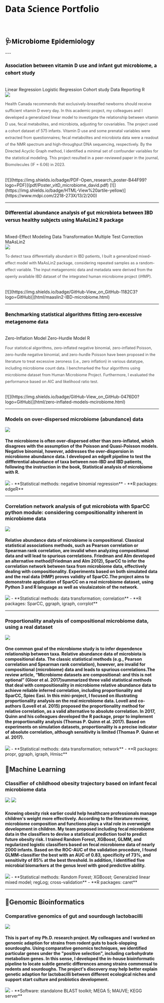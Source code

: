 <style>
  .heading1{
    color: black;
    font-weight:bold;
    font-size: 200%;
    font-family: Segoe UI;
    line-height: 24px;
  }
  
  .heading2{
    color: black;
    font-weight:bold;
    font-size: 150%;
    font-family: Segoe UI;
    line-height: 24px;
  }
  
  .heading3{
    color: black;
    font-weight:bold;
    font-size: 110%;
    font-family: Segoe UI;
    line-height: 24px;
  }
 
  p {
    line-height: 22px; 
    color:#494949; 
    font-weight:normal;
    font-size: 90%;
    font-famiy:Georgia;
  }
  
</style>
<br/>
<h1 id="identifier" class="heading1">
  Data Science Portfolio 
</h1>
<br/>
<br/>

<h2 id="identifier" class="heading2">
  🩺Microbiome Epidemiology
</h2>
--- 

<h3 id="identifier" class="heading3">
  Association between vitamin D use and infant gut microbiome, a cohort study
</h3> 
<br/>
<link rel="stylesheet" href="https://cdn.jsdelivr.net/npm/bulma@0.9.4/css/bulma.min.css">
<div class="tags">
  <span class="tag is-info">Linear Regression</span>
  <span class="tag is-info">Logistic Regression</span>
  <span class="tag is-info">Cohort study</span>
  <span class="tag is-info">Data Reporting</span>
  <span class="tag is-info">R</span>
</div>  

<img src="images/model_infant_vitd.jpg"/>

<p id="identifier" class="p">
Health Canada recommends that exclusively-breastfed newborns should receive sufficient vitamin D every day. In this academic project, my colleagues and I developed a generalized linear model to investigate the relationship between vitamin D use, fecal metabolites, and microbiota, adjusting for covariables. The project used a cohort dataset of 575 infants. Vitamin D use and some prenatal variables were extracted from questionnaires; fecal metabolites and microbiota data were a readout of the NMR spectrum and high-throughput DNA sequencing, respectively. By the Directed Acyclic Graph method, I identified a minimal set of confounder variables for the statistical modeling. This project resulted in a peer-reviewed paper in the journal, Biomolecules (IF = 6.06) in 2023.
</p>
<br/>
[![](https://img.shields.io/badge/PDF-Open_research_poster-B44F99?logo=PDF)](pdf/Poster_vitD_microbiome_david.pdf) 
[![](https://img.shields.io/badge/HTML-View%20artile-yellow)](https://www.mdpi.com/2218-273X/13/2/200)

---
<h3 id="identifier" class="heading3">
Differential abundance analysis of gut microbiota between IBD versus healthy subjects using MaAsLin2 R package  
</h3> 
<br/>
<link rel="stylesheet" href="https://cdn.jsdelivr.net/npm/bulma@0.9.4/css/bulma.min.css">
<div class="tags">
  <span class="tag is-info">Mixed-Effect Modeling</span>
  <span class="tag is-info">Data Transformation</span>
  <span class="tag is-info">Multiple Test Correction</span>
  <span class="tag is-info">MaAsLin2</span>
</div>  
  
<img src="images/image_multi-regression_david.png?raw=false"/>

<p id="identifier" class="p">
To detect taxa differentially abundant in IBD patients, I built a generalized mixed-effect model with MaAsLin2 package, considering repeated samples as a random-effect variable. The input metagenomic data and metadata were derived from the openly available IBD dataset of the integrated human microbiome project (iHMP). 
</p>
<br/>
[![](https://img.shields.io/badge/GitHub-View_on_GitHub-1182C3?logo=GitHub)](html/maaslin2-IBD-microbiome.html) 

---
<h3 id="identifier" class="heading3">
Benchmarking statistical algorithms fitting zero-excessive metagenome data 
</h3> 
<br/>
<link rel="stylesheet" href="https://cdn.jsdelivr.net/npm/bulma@0.9.4/css/bulma.min.css">
<div class="tags">
  <span class="tag is-info">Zero-Inflation Model</span>
  <span class="tag is-info">Zero-Hurdle Model</span>
  <span class="tag is-info">R</span>
</div>  

<p id="identifier" class="p">
Four statistical algorithms, zero-inflated negative binomial, zero-inflated Poisson, zero-hurdle negative binomial, and zero-hurdle Poisson have been proposed in the literature to treat excessive zeroness (i.e., zero inflation) in various datatype, including microbiome count data. I benchmarked the four algorithms using microbiome dataset from Human Microbiome Project. Furthermore, I evaluated the performance based on AIC and likelihood ratio test.  
</p>
<br/>
[![](https://img.shields.io/badge/GitHub-View_on_GitHub-0476D0?logo=GitHub)](html/zero-inflated-models-mcirobiome.html) 

---

### Models on over-dispersed microbiome (abundance) data
[![](https://img.shields.io/badge/GitHub-View_on_GitHub-0476D0?logo=GitHub)](html/overdisp-zeroinflate-model.html) 
#### The microbiome is often over-dispersed other than zero-inflated, which disagrees with the assumption of the Poisson and Quasi-Poisson models. Negative binomial, however, addresses the over-dispersion in microbiome abundance data. I developed an edgeR pipeline to test the diffferential abundance of taxa between non-IBD and IBD patients, following the instruction in the book, Statistical analysis of microbiome with R.
<img src="images/image_overdispersion_david.png?raw=false"/> 
- **Statistical methods: negative binomial regression**
- **R packages: edgeR**

---
### Correlation network analysis of gut microbiota with SparCC python module: considering compositionality inherent in microbiome data
[![](https://img.shields.io/badge/GitHub-View_on_GitHub-0476D0?logo=GitHub)](https://davidzhao1015.github.io/sparcc-relative-corr2/#1_install_package)
#### Relative abundance data of microbiome is compositional. Classical statistical associations methods, such as Pearson correlation or Spearman rank correlation, are invalid when analyzing compositional data and will lead to spurious correlations. Friedman and Alm developed an alternative method(Friedman and Alm 2012), SparCC to infer the correlation network between taxa from microbiome data, effectively dealing with compositionality. Experiments based on both simulated data and the real data (HMP) proves validity of SparCC.The project aims to demonstrate application of SparCC on a real microbiome dataset, using Python 3 and R language as well as visulaizatoin of the network. 
<img src="images/sparcc_git_profile.jpg"/> 
- **Statistical methods: data transformation; correlation**
- **R packages: SparCC, ggraph, igraph, corrplot**

---
### Proportionality analysis of compositional microbiome data, using a real dataset
[![](https://img.shields.io/badge/GitHub-View_on_GitHub-0476D0?logo=GitHub)](https://davidzhao1015.github.io/association_analysis_compositional/)
#### One common goal of the microbiome study is to infer dependence relationship between taxa. Relative abundance data of microbiota is compositional data. The classic statistical methods (e.g., Pearson correlation and Spearman rank correlation), however, are invalid for compositional (microbiome) data and leads to spurious correlations.The review article, “Microbiome datasets are compositional: and this is not optional” (Gloor et al. 2017)summarized three valid statistical methods that deal with compositionality in microbiome relative abundance data to achieve reliable inferred correlation, including proportionality and SparCC, Spiec Easi. In this mini-project, I focused on illustrating proportionality analysis on the real microbiome data. Lovell and co-authors (Lovell et al. 2015) proposed the proportionality method for relative correlation, as a valid alternative to absolute correlation. In 2017, Quinn and his colleagues developed the R package, propr to implement the proportionality analysis (Thomas P. Quinn et al. 2017). Based on experiments on simulation datasets, proportionality is a precise indicator of absolute correlation, although sensitivity is limited (Thomas P. Quinn et al. 2017).
<img src="images/propr_profile.jpg"/> 
- **Statistical methods: data transformation; network**
- **R packages: propr, ggraph, igraph, Hmisc** 


## 🤖Machine Learning 
### Classifier of childhood obesity trajectory based on infant fecal microbiome data 
[![](https://img.shields.io/badge/PDF-Open_presentation_slides-C6466B?logo=PDF)](pdf/PPT_predict-child-obesity_davidzhao.pdf)
[![](https://img.shields.io/badge/GitHub-View_on_GitHub-0476D0?logo=GitHub)](https://github.com/davidzhao1015/infant_microbiota_predict_obesity/blob/main/bmi_traj_pred_infant_microbiota.Rmd) 
#### Knowing obesity risk earlier could help healthcare professionals manage children's weight more effectively. According to the literature review, microbiome composition and functions plays a vital role in overweight development in children. My team proposed including fecal microbiome data in the classifiers to devise a statistical prediction tool to predict future obesity risk. I trained Random Forest, XGBoost, GLMM, and regularized logistic classifiers based on fecal microbiome data of nearly 2000 infants. Based on the ROC-AUC of the validation procedure, I found GLMM-classifier the best with an AUC of 0.83, specificity of 73%, and sensitivity of 85% at the best threshold. In addition, I identified five microbial biomarkers at the genus level with good predictive ability. 
<img src="images/fig3_proj1.png?raw=false"/>
- **Statistical methods: Random Forest; XGBoost; Generalzied linear mixed model; regLog; cross-validation**
- **R packages: caret**

---

## 🧬Genomic Bioinformatics
### Comparative genomics of gut and sourdough lactobacilli 
[![](https://img.shields.io/badge/PDF-Open_presentation_slides-C6466B?logo=PDF)](pdf/PPT_phd_david.pdf)  
#### This is part of my Ph.D. research project. My colleagues and I worked on genomic adaption for strains from rodent guts to back-slopping sourdoughs. Using comparative genomics techniques, we identified particular genes under the "positive selection", including carbohydrate metabolism genes. In this sense, I developed the in-house bioinformatic pipeline to locate subtle genetic differences among strains commensal to rodents and sourdoughs. The project's discovery may help better explain genetic adaption for lactobacilli between different ecological niches and support start culture and probiotics development. 
<img src="images/image_comparative-genomics.png?raw=false"/>
- **Software: standalone BLAST toolkit; MEGA 5; MAUVE; KEGG server**


